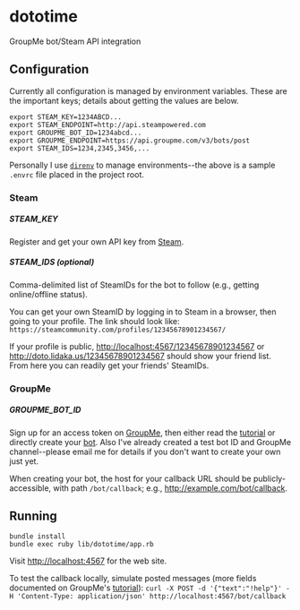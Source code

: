 # dototime
GroupMe bot/Steam API integration

## Configuration
Currently all configuration is managed by environment variables. These are the important keys; details about getting the values are below.

```
export STEAM_KEY=1234ABCD...
export STEAM_ENDPOINT=http://api.steampowered.com
export GROUPME_BOT_ID=1234abcd...
export GROUPME_ENDPOINT=https://api.groupme.com/v3/bots/post
export STEAM_IDS=1234,2345,3456,...
```

Personally I use [`direnv`](http://direnv.net/) to manage environments--the above is a sample `.envrc` file placed in the project root.

### Steam
##### STEAM_KEY
Register and get your own API key from [Steam](https://steamcommunity.com/dev/).

##### STEAM_IDS (optional)
Comma-delimited list of SteamIDs for the bot to follow (e.g., getting online/offline status).

You can get your own SteamID by logging in to Steam in a browser, then going to your profile. The link should look like:
`https://steamcommunity.com/profiles/12345678901234567/`

If your profile is public, <http://localhost:4567/12345678901234567> or <http://doto.lidaka.us/12345678901234567> should show your friend list. From here you can readily get your friends' SteamIDs.

### GroupMe
##### GROUPME_BOT_ID
Sign up for an access token on [GroupMe](https://dev.groupme.com/), then either read the [tutorial](https://dev.groupme.com/tutorials/bots) or directly create your [bot](https://dev.groupme.com/bots). Also I've already created a test bot ID and GroupMe channel--please email me for details if you don't want to create your own just yet.

When creating your bot, the host for your callback URL should be publicly-accessible, with path `/bot/callback`; e.g., <http://example.com/bot/callback>.

## Running
```
bundle install
bundle exec ruby lib/dototime/app.rb
```

Visit <http://localhost:4567> for the web site.

To test the callback locally, simulate posted messages (more fields documented on GroupMe's [tutorial](https://dev.groupme.com/tutorials/bots)):
`curl -X POST -d '{"text":"!help"}' -H 'Content-Type: application/json' http://localhost:4567/bot/callback`
